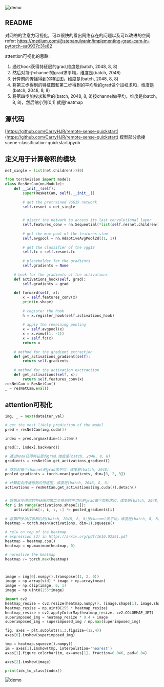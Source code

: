 ![demo](https://upload-images.jianshu.io/upload_images/141140-563618a6289599d2.png?imageMogr2/auto-orient/strip%7CimageView2/2/w/1240)

## README
对网络的注意力可视化，可以很快的看出网络存在的问题以及可以改进的空间
refer: https://medium.com/@stepanulyanin/implementing-grad-cam-in-pytorch-ea0937c31e82

attention可视化的思路:
1. 通过hook获得特征层的grad,维度是(batch, 2048, 8, 8)
2. 然后对每个channel的grad求平均，维度是(batch, 2048)
3. 计算前向传播得到的特征图，维度是(batch, 2048, 8, 8)
4. 将第三步得到的特征图和第二步得到的平均后的grad做个加权求和，维度是(batch, 2048, 8, 8)
5. 将第四步加权求和后的(batch, 2048, 8, 8)按channel做平均，维度是(batch, 8, 8)，然后缩小到[0,1] 就是heatmap
## 源代码
[https://github.com/CarryHJR/remote-sense-quickstart](https://github.com/CarryHJR/remote-sense-quickstart)
模型部分承接scene-classification-quickstart.ipynb
## 定义用于计算卷积的模块
```py
net_single = list(net.children())[0]

from torchvision import models
class ResNetCam(nn.Module):
    def __init__(self):
        super(ResNetCam, self).__init__()
        
        # get the pretrained VGG19 network
        self.resnet = net_single

        
        # disect the network to access its last convolutional layer
        self.features_conv = nn.Sequential(*list(self.resnet.children())[:8])
        
        # get the max pool of the features stem
        self.avgpool = nn.AdaptiveAvgPool2d((1, 1))
        
        # get the classifier of the vgg19
        self.fc = self.resnet.fc
        
        # placeholder for the gradients
        self.gradients = None
    
    # hook for the gradients of the activations
    def activations_hook(self, grad):
        self.gradients = grad
        
    def forward(self, x):
        x = self.features_conv(x)
        print(x.shape)
        
        # register the hook
        h = x.register_hook(self.activations_hook)
        
        # apply the remaining pooling
        x = self.avgpool(x)
        x = x.view((1, -1))
        x = self.fc(x)
        return x
    
    # method for the gradient extraction
    def get_activations_gradient(self):
        return self.gradients
    
    # method for the activation exctraction
    def get_activations(self, x):
        return self.features_conv(x)
resNetCam = ResNetCam()
_ = resNetCam.eval()
```
## attention可视化
```py
img, _ = next(dataiter_val)

# get the most likely prediction of the model
pred = resNetCam(img.cuda())

index = pred.argmax(dim=1).item()

pred[:, index].backward()

# 通过hook获得特征层的grad,维度是(batch, 2048, 8, 8)
gradients = resNetCam.get_activations_gradient()

# 然后对每个channel的grad求平均，维度是(batch, 2048)
pooled_gradients = torch.mean(gradients, dim=[0, 2, 3])

# 计算前向传播得到的特征图，维度是(batch, 2048, 8, 8)
activations = resNetCam.get_activations(img.cuda()).detach()


# 将第三步得到的特征图和第二步得到的平均后的grad做个加权求和，维度是(batch, 2048, 8, 8)
for i in range(activations.shape[1]):
    activations[:, i, :, :] *= pooled_gradients[i]
    
# 将第四步加权求和后的(batch, 2048, 8, 8)按channel做平均，维度是(batch, 8, 8)，然后缩小到[0,1] 就是heatmap
heatmap = torch.mean(activations, dim=1).squeeze()

# relu on top of the heatmap
# expression (2) in https://arxiv.org/pdf/1610.02391.pdf
heatmap = heatmap.cpu()
heatmap = np.maximum(heatmap, 0)

# normalize the heatmap
heatmap /= torch.max(heatmap)



image = img[0].numpy().transpose((1, 2, 0))
image = np.array(std) * image + np.array(mean)
image = np.clip(image, 0, 1)
image = np.uint8(255*image)

import cv2
heatmap_resize = cv2.resize(heatmap.numpy(), (image.shape[1], image.shape[0]))
heatmap_resize = np.uint8(255 * heatmap_resize)
heatmap_resize = cv2.applyColorMap(heatmap_resize, cv2.COLORMAP_JET)
superimposed_img = heatmap_resize * 0.4 + image
superimposed_img = superimposed_img / np.max(superimposed_img)

fig, axes = plt.subplots(1,3,figsize=(12,4))
axes[0].imshow(superimposed_img)

tmp = heatmap.squeeze().numpy()
im = axes[1].imshow(tmp, interpolation='nearest')
axes[1].figure.colorbar(im, ax=axes[1], fraction=0.046, pad=0.04)

axes[2].imshow(image)

print(idx_to_class[index])
```
![demo](https://upload-images.jianshu.io/upload_images/141140-563618a6289599d2.png?imageMogr2/auto-orient/strip%7CimageView2/2/w/1240)
